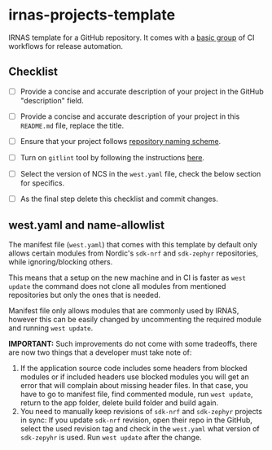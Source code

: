 # irnas-projects-template

IRNAS template for a GitHub repository. It comes with a [basic
group](https://github.com/IRNAS/irnas-workflows-software/tree/dev/workflow-templates/basic)
of CI workflows for release automation.

## Checklist

- [ ] Provide a concise and accurate description of your project in the GitHub "description" field.
- [ ] Provide a concise and accurate description of your project in this `README.md` file, replace the title.
- [ ] Ensure that your project follows [repository naming scheme](https://github.com/IRNAS/irnas-guidelines-docs/blob/dev/docs/github_projects_guidelines.md#repository-naming-scheme-).
- [ ] Turn on `gitlint` tool by following the instructions [here](https://github.com/IRNAS/irnas-guidelines-docs/tree/dev/tools/gitlint).
- [ ] Select the version of NCS in the `west.yaml` file, check the below section for
  specifics.
- [ ] As the final step delete this checklist and commit changes.


## west.yaml and name-allowlist

The manifest file (`west.yaml`) that comes with this template by default only allows
certain modules from Nordic's `sdk-nrf` and `sdk-zephyr` repositories, while
ignoring/blocking others.

This means that a setup on the new machine and in CI is faster as `west update`
the command does not clone all modules from mentioned repositories but only the ones
that is needed.

Manifest file only allows modules that are commonly used by IRNAS, however this
can be easily changed by uncommenting the required module and running `west update`.

**IMPORTANT:** Such improvements do not come with some tradeoffs, there are now
two things that a developer must take note of:
1. If the application source code includes some headers from blocked modules or if
   included headers use blocked modules you will get an error that will
   complain about missing header files. In that case, you have to go to manifest
   file, find commented module, run `west update`, return to the app folder, delete
   build folder and build again.
2. You need to manually keep revisions of `sdk-nrf` and `sdk-zephyr` projects in
   sync: If you update `sdk-nrf` revision, open their repo in the GitHub, select
   the used revision tag and check in the `west.yaml` what version of
   `sdk-zepyhr` is used. Run `west update` after the change.
